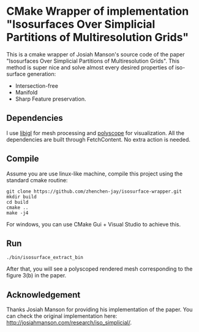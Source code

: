 # CMake Wrapper of implementation "Isosurfaces Over Simplicial Partitions of Multiresolution Grids"

This is a cmake wrapper of Josiah Manson's source code of the paper "Isosurfaces Over Simplicial Partitions of Multiresolution Grids". This method is super nice and solve almost every desired properties of iso-surface generation: 

- Intersection-free
- Manifold
- Sharp Feature preservation.

## Dependencies
I use [libigl](https://libigl.github.io/) for mesh processing and [polyscope](https://github.com/nmwsharp/polyscope.git) for visualization. All the dependencies are built through FetchContent. No extra action is needed. 

## Compile
Assume you are use linux-like machine, compile this project using the standard cmake routine:

    git clone https://github.com/zhenchen-jay/isosurface-wrapper.git
    mkdir build
    cd build
    cmake ..
    make -j4
For windows, you can use CMake Gui + Visual Studio to achieve this.

## Run
```
./bin/isosurface_extract_bin
```
After that, you will see a polyscoped rendered mesh corresponding to the figure 3(b) in the paper.

## Acknowledgement
Thanks Josiah Manson for providing his implementation of the paper. You can check the original implementation here: http://josiahmanson.com/research/iso_simplicial/.
